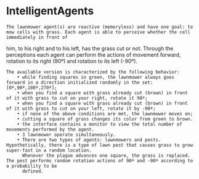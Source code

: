# IntelligentAgents

    The lawnmower agent(s) are reactive (memoryless) and have one goal: to mow cells with grass. Each agent is able to perceive whether the cell immediately in front of 
him, to his right and to his left, has the grass cut or not. Through the perceptions each agent can perform the actions of movement forward, rotation to its right (90º) 
and rotation to its left (-90º). 
    
    The available version is characterized by the following behavior: 
        • while finding squares in green, the lawnmower always goes forward in a direction initialized randomly in the set: [0º,90º,180º,270º]; 
        • when you find a square with grass already cut (brown) in front of it with grass to cut on your right, rotate it 90º; 
        • when you find a square with grass already cut (brown) in front of it with grass to cut on your left, rotate it by -90º; 
        • if none of the above conditions are met, the lawnmower moves on; 
        • cutting a square of grass changes its color from green to brown. 
        • the interface contains a monitor to view the total number of movements performed by the agent. 
        • 3 lawnmower operate simultaneously. 
        • There are two types of agents: lawnmowers and pests. Hypothetically, there is a type of lawn pest that causes grass to grow super-fast in a random location. 
          Whenever the plague advances one square, the grass is replaced. The pest performs random rotation actions of 90º and -90º according to a probability to be 
          defined.
